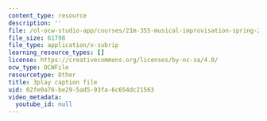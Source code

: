 ```yaml
---
content_type: resource
description: ''
file: /ol-ocw-studio-app/courses/21m-355-musical-improvisation-spring-2013/02fe0a76be295ad593fa6c654dc21563_qo-XkWeLWLs.vtt
file_size: 61798
file_type: application/x-subrip
learning_resource_types: []
license: https://creativecommons.org/licenses/by-nc-sa/4.0/
ocw_type: OCWFile
resourcetype: Other
title: 3play caption file
uid: 02fe0a76-be29-5ad5-93fa-6c654dc21563
video_metadata:
  youtube_id: null
---
```

